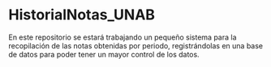 # HistorialNotas_UNAB
En este repositorio se estará trabajando un pequeño sistema para la recopilación de las notas obtenidas por periodo, registrándolas en una base de datos para poder tener un mayor control de los datos.
